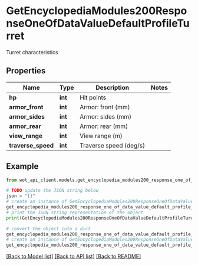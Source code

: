 # GetEncyclopediaModules200ResponseOneOfDataValueDefaultProfileTurret

Turret characteristics

## Properties

Name | Type | Description | Notes
------------ | ------------- | ------------- | -------------
**hp** | **int** | Hit points | 
**armor_front** | **int** | Armor: front (mm) | 
**armor_sides** | **int** | Armor: sides (mm) | 
**armor_rear** | **int** | Armor: rear (mm) | 
**view_range** | **int** | View range (m) | 
**traverse_speed** | **int** | Traverse speed (deg/s) | 

## Example

```python
from wot_api_client.models.get_encyclopedia_modules200_response_one_of_data_value_default_profile_turret import GetEncyclopediaModules200ResponseOneOfDataValueDefaultProfileTurret

# TODO update the JSON string below
json = "{}"
# create an instance of GetEncyclopediaModules200ResponseOneOfDataValueDefaultProfileTurret from a JSON string
get_encyclopedia_modules200_response_one_of_data_value_default_profile_turret_instance = GetEncyclopediaModules200ResponseOneOfDataValueDefaultProfileTurret.from_json(json)
# print the JSON string representation of the object
print(GetEncyclopediaModules200ResponseOneOfDataValueDefaultProfileTurret.to_json())

# convert the object into a dict
get_encyclopedia_modules200_response_one_of_data_value_default_profile_turret_dict = get_encyclopedia_modules200_response_one_of_data_value_default_profile_turret_instance.to_dict()
# create an instance of GetEncyclopediaModules200ResponseOneOfDataValueDefaultProfileTurret from a dict
get_encyclopedia_modules200_response_one_of_data_value_default_profile_turret_from_dict = GetEncyclopediaModules200ResponseOneOfDataValueDefaultProfileTurret.from_dict(get_encyclopedia_modules200_response_one_of_data_value_default_profile_turret_dict)
```
[[Back to Model list]](../README.md#documentation-for-models) [[Back to API list]](../README.md#documentation-for-api-endpoints) [[Back to README]](../README.md)


